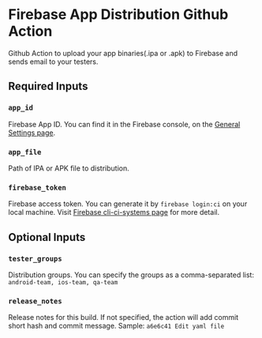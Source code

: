 # Firebase App Distribution Github Action

Github Action to upload your app binaries(.ipa or .apk) to Firebase and sends email to your testers.

## Required Inputs

### `app_id`

Firebase App ID. You can find it in the Firebase console, on the [General Settings page](https://console.firebase.google.com/u/0/project/_/settings/general).

### `app_file`

Path of IPA or APK file to distribution.

### `firebase_token`

Firebase access token. You can generate it by `firebase login:ci` on your local machine. 
Visit [Firebase cli-ci-systems page](https://firebase.google.com/docs/cli#cli-ci-systems) for more detail.

## Optional Inputs

### `tester_groups`

Distribution groups. You can specify the groups as a comma-separated list: `android-team, ios-team, qa-team`

### `release_notes`

Release notes for this build. If not specified, the action will add commit short hash and commit message.
Sample: `a6e6c41 Edit yaml file`
